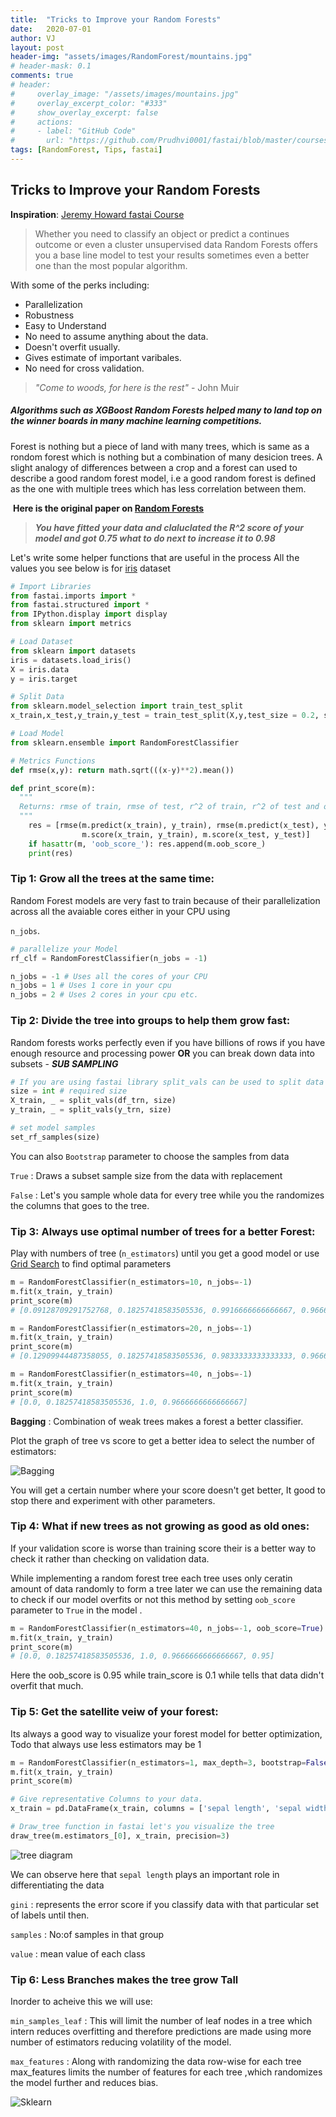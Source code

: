 ```yaml
---
title:  "Tricks to Improve your Random Forests"
date:   2020-07-01
author: VJ
layout: post
header-img: "assets/images/RandomForest/mountains.jpg"
# header-mask: 0.1
comments: true
# header:
#     overlay_image: "/assets/images/mountains.jpg"
#     overlay_excerpt_color: "#333"
#     show_overlay_excerpt: false
#     actions:
#     - label: "GitHub Code"
#       url: "https://github.com/Prudhvi0001/fastai/blob/master/courses/ml1/lesson1-rf.ipynb"
tags: [RandomForest, Tips, fastai]
---
```


## Tricks to Improve your Random Forests

<!-- ![Trees](/assets/images/mountains.jpg) -->

**Inspiration**: [Jeremy Howard fastai Course](http://course18.fast.ai/lessonsml1/lessonsml1.html)

> Whether you need to classify an object or predict a continues outcome or even a cluster unsupervised data Random Forests offers you a base line model to test your results sometimes even a better one than the most popular algorithm.

With some of the perks including:

- Parallelization
- Robustness
- Easy to Understand
- No need to assume anything about the data.
- Doesn't overfit usually.
- Gives estimate of important varibales.
- No need for cross validation.

> *"Come to woods, for here is the rest"*   - John Muir

##### Algorithms such as **XGBoost**  **Random Forests** helped many to land top on the winner boards in many machine learning competitions.

Forest is nothing but a piece of land with many trees, which is same as a rondom forest which is nothing but a combination of many desicion trees. A slight analogy of differences between a crop and a forest can used to describe a good random forest model, i.e a good random forest is defined as the one with multiple trees which has less correlation between them.

​                                                     **Here is the original paper on [Random Forests](https://www.stat.berkeley.edu/~breiman/randomforest2001.pdf)**

> ***You have fitted your data and claluclated the R^2 score of your model and got 0.75 what to do next to increase it to 0.98*** 

Let's write some helper functions that are useful in the process All the values you see below is for [iris](https://archive.ics.uci.edu/ml/datasets/iris) dataset

```python
# Import Libraries
from fastai.imports import *
from fastai.structured import *
from IPython.display import display
from sklearn import metrics

# Load Dataset
from sklearn import datasets
iris = datasets.load_iris()
X = iris.data 
y = iris.target

# Split Data
from sklearn.model_selection import train_test_split
x_train,x_test,y_train,y_test = train_test_split(X,y,test_size = 0.2, stratify = y)

# Load Model
from sklearn.ensemble import RandomForestClassifier

# Metrics Functions
def rmse(x,y): return math.sqrt(((x-y)**2).mean())

def print_score(m):
  """
  Returns: rmse of train, rmse of test, r^2 of train, r^2 of test and oob_score(if given)
  """
    res = [rmse(m.predict(x_train), y_train), rmse(m.predict(x_test), y_test),
                m.score(x_train, y_train), m.score(x_test, y_test)]
    if hasattr(m, 'oob_score_'): res.append(m.oob_score_)
    print(res)
```

### Tip 1:  Grow all the trees at the same time:

Random Forest models are very fast to train because of their parallelization across all the avaiable cores either in your CPU using 

`n_jobs`.

```python
# parallelize your Model
rf_clf = RandomForestClassifier(n_jobs = -1)

n_jobs = -1 # Uses all the cores of your CPU
n_jobs = 1 # Uses 1 core in your cpu
n_jobs = 2 # Uses 2 cores in your cpu etc.
```

### Tip 2: Divide the tree into groups to help them grow fast:

Random forests works perfectly even if you have billions of rows if you have enough resource and processing power **OR** you can break down data into subsets  -  ***SUB SAMPLING***

```python
# If you are using fastai library split_vals can be used to split data into subsets 
size = int # required size
X_train, _ = split_vals(df_trn, size) 
y_train, _ = split_vals(y_trn, size)

# set model samples
set_rf_samples(size)
```

You can also `Bootstrap`  parameter to choose the samples from data

`True` : Draws a subset sample size from the data with replacement

`False` : Let's you sample whole data for every tree while you the randomizes the columns that goes to the tree.

### Tip 3: Always use optimal number of trees for a better Forest:

Play with numbers of tree (`n_estimators`) until you get a good model or use [Grid Search](https://scikit-learn.org/stable/modules/generated/sklearn.model_selection.GridSearchCV.html#sklearn.model_selection.GridSearchCV) to find optimal parameters

```python
m = RandomForestClassifier(n_estimators=10, n_jobs=-1)
m.fit(x_train, y_train)
print_score(m)
# [0.09128709291752768, 0.18257418583505536, 0.9916666666666667, 0.9666666666666667]

m = RandomForestClassifier(n_estimators=20, n_jobs=-1)
m.fit(x_train, y_train)
print_score(m)
# [0.12909944487358055, 0.18257418583505536, 0.9833333333333333, 0.9666666666666667]

m = RandomForestClassifier(n_estimators=40, n_jobs=-1)
m.fit(x_train, y_train)
print_score(m)
# [0.0, 0.18257418583505536, 1.0, 0.9666666666666667]
```

**Bagging** : Combination of weak trees makes a forest a better classifier.

Plot the graph of tree vs score to get a better idea to select the number of estimators:

![Bagging](/assets/images/RandomForest/Bagging.png)

You will get a certain number where your score doesn't get better, It good to stop there and experiment with other parameters.

### Tip 4: What if new trees as not growing as good as old ones:

If your validation score is worse than training score their is a better way to check it rather than checking on validation data.

While implementing a random forest tree each tree uses only ceratin amount of data randomly to form a tree later we can use the remaining data to check if our model overfits or not this method by setting `oob_score` parameter to `True` in the model .

```python
m = RandomForestClassifier(n_estimators=40, n_jobs=-1, oob_score=True)
m.fit(x_train, y_train)
print_score(m)
# [0.0, 0.18257418583505536, 1.0, 0.9666666666666667, 0.95]
```

Here the oob_score is 0.95 while train_score is 0.1 while tells that data didn't overfit that much.

### Tip 5: Get the satellite veiw of your forest:

Its always a good way to visualize your forest model for better optimization, Todo that always use less estimators may be 1

```python
m = RandomForestClassifier(n_estimators=1, max_depth=3, bootstrap=False, n_jobs=-1)
m.fit(x_train, y_train)
print_score(m)

# Give representative Columns to your data.
x_train = pd.DataFrame(x_train, columns = ['sepal length', 'sepal width', 'petal length', 'petal width'])

# Draw_tree function in fastai let's you visualize the tree  
draw_tree(m.estimators_[0], x_train, precision=3)
```

![tree diagram](/assets/images/RandomForest/tree.png)

We can observe here that `sepal length` plays an important role in differentiating the data 

`gini` : represents the error score if you classify data with that particular set of labels until then.

`samples` : No:of samples in that group 

`value` : mean value of each class

### Tip 6: Less Branches makes the tree grow Tall 

Inorder to acheive this we will use:

`min_samples_leaf`  :  This will limit the number of leaf nodes in a tree which intern reduces overfitting and therefore predictions are made using more number of estimators reducing volatility of the model.

`max_features`  : Along with randomizing the data row-wise for each tree max_features limits the number of features for each tree ,which randomizes the model further and reduces bias.

![Sklearn](/assets/images/RandomForest/max_features.png)

